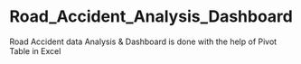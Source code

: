 # Road_Accident_Analysis_Dashboard
Road Accident data Analysis &amp; Dashboard is done with the help of Pivot Table in Excel
